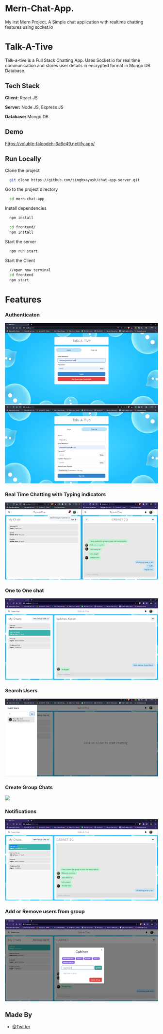 # Mern-Chat-App.
My irst Mern Project. A Simple chat application with realtime chatting features using socket.io
 
# Talk-A-Tive

Talk-a-tive is a Full Stack Chatting App.
Uses Socket.io for real time communication and stores user details in encrypted format in Mongo DB Database.
## Tech Stack

**Client:** React JS

**Server:** Node JS, Express JS

**Database:** Mongo DB
  
## Demo

https://voluble-faloodeh-6a6e49.netlify.app/

## Run Locally

Clone the project

```bash
  git clone https://github.com/singhxayush/chat-app-server.git
```

Go to the project directory

```bash
  cd mern-chat-app
```

Install dependencies

```bash
  npm install
```

```bash
  cd frontend/
  npm install
```

Start the server

```bash
  npm run start
```
Start the Client

```bash
  //open now terminal
  cd frontend
  npm start
```

  
# Features

### Authenticaton
![](https://github.com/Karanvaibhav/Mern-Chat-App./blob/master/screenshots/Login%20User.png)
![](https://github.com/Karanvaibhav/Mern-Chat-App./blob/master/screenshots/SignUp.png)

### Real Time Chatting with Typing indicators
![](https://github.com/Karanvaibhav/Mern-Chat-App./blob/master/screenshots/Notification%20and%20real%20time.png)
### One to One chat
![](https://github.com/Karanvaibhav/Mern-Chat-App./blob/master/screenshots/main%20Chat%20page.png)
### Search Users
![](https://github.com/Karanvaibhav/Mern-Chat-App./blob/master/screenshots/Search%20User.png)
### Create Group Chats
![](https://github.com/piyush-eon/mern-chat-app/blob/master/screenshots/new%20grp.PNG)
### Notifications 
![](https://github.com/Karanvaibhav/Mern-Chat-App./blob/master/screenshots/Group%20Chat.png)
### Add or Remove users from group
![](https://github.com/Karanvaibhav/Mern-Chat-App./blob/master/screenshots/Add%20or%20Remove%20User.png)

## Made By

- [@Twitter](https://twitter.com/sinxayush)

  
